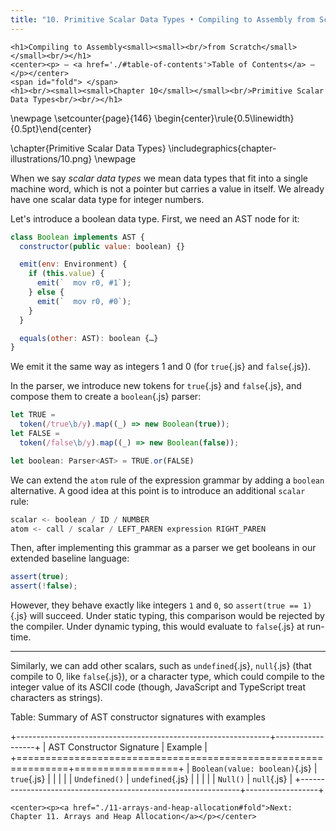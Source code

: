 ```yaml
---
title: "10. Primitive Scalar Data Types • Compiling to Assembly from Scratch"
---
```


```{=html}
<h1>Compiling to Assembly<small><small><br/>from Scratch</small></small><br/></h1>
<center><p> — <a href='./#table-of-contents'>Table of Contents</a> — </p></center>
<span id="fold"> </span>
<h1><br/><small><small>Chapter 10</small></small><br/>Primitive Scalar Data Types<br/><br/></h1>
```

\newpage
\setcounter{page}{146}
\begin{center}\rule{0.5\linewidth}{0.5pt}\end{center}  


\chapter{Primitive Scalar Data Types}
\includegraphics{chapter-illustrations/10.png}
\newpage


When we say *scalar data types* we mean data types that fit into a single machine word, which is not a pointer but carries a value in itself.
We already have one scalar data type for integer numbers.

Let's introduce a boolean data type.
First, we need an AST node for it:

```js
class Boolean implements AST {
  constructor(public value: boolean) {}

  emit(env: Environment) {
    if (this.value) {
      emit(`  mov r0, #1`);
    } else {
      emit(`  mov r0, #0`);
    }
  }

  equals(other: AST): boolean {…}
}
```

We emit it the same way as integers 1 and 0 (for `true`{.js} and `false`{.js}).

In the parser, we introduce new tokens for `true`{.js} and `false`{.js}, and compose them to create a `boolean`{.js} parser:

```js
let TRUE =
  token(/true\b/y).map((_) => new Boolean(true));
let FALSE =
  token(/false\b/y).map((_) => new Boolean(false));

let boolean: Parser<AST> = TRUE.or(FALSE)
```

We can extend the `atom` rule of the expression grammar by adding a `boolean` alternative.
A good idea at this point is to introduce an additional `scalar` rule:

```js
scalar <- boolean / ID / NUMBER
atom <- call / scalar / LEFT_PAREN expression RIGHT_PAREN
```

Then, after implementing this grammar as a parser we get booleans in our extended baseline language:

```js
assert(true);
assert(!false);
```

However, they behave exactly like integers `1` and `0`, so `assert(true == 1)`{.js} will succeed.
Under static typing, this comparison would be rejected by the compiler.
Under dynamic typing, this would evaluate to `false`{.js} at run-time.

 * * *

Similarly, we can add other scalars, such as `undefined`{.js}, `null`{.js} (that compile to 0, like `false`{.js}), or a character type, which could compile to the integer value of its ASCII code (though, JavaScript and TypeScript treat characters as strings).

Table: Summary of AST constructor signatures with examples

+---------------------------------------------------------------+------------------+
| AST Constructor Signature                                     | Example          |
+===============================================================+==================+
| `Boolean(value: boolean)`{.js}                                | `true`{.js}      |
|                                                               |                  |
| `Undefined()`                                                 | `undefined`{.js} |
|                                                               |                  |
| `Null()`                                                      | `null`{.js}      |
+---------------------------------------------------------------+------------------+
                                                                                   
```{=html}
<center><p><a href="./11-arrays-and-heap-allocation#fold">Next: Chapter 11. Arrays and Heap Allocation</a></p></center>
```
